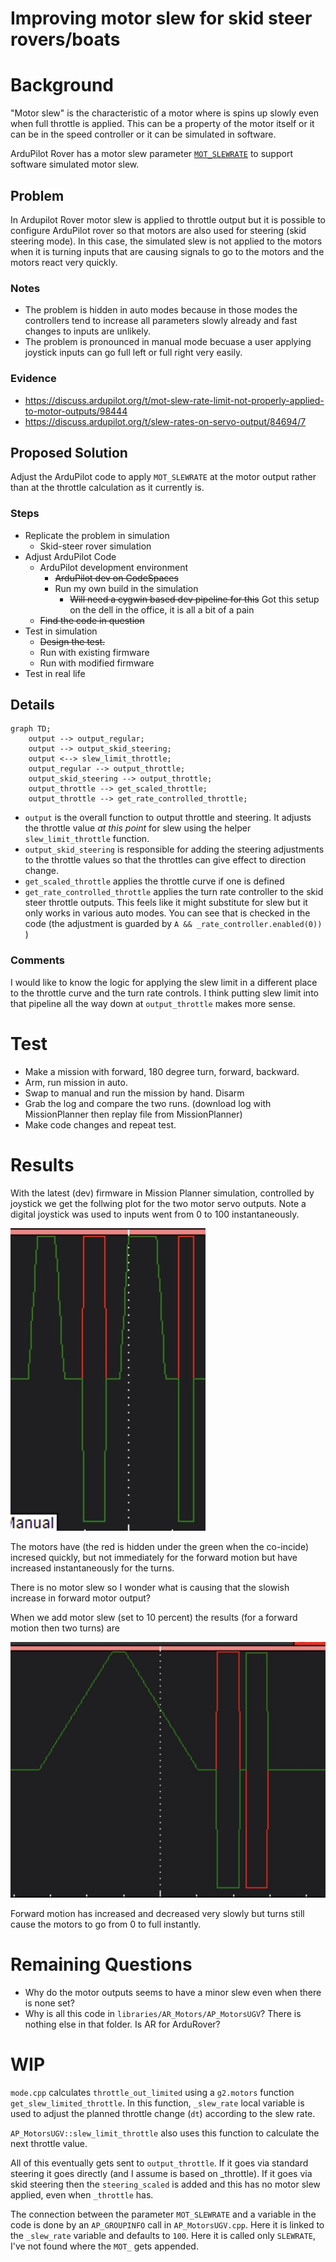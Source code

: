 # Improving motor slew for skid steer rovers/boats

# Background

"Motor slew" is the characteristic of a motor where is spins up slowly even when full throttle is applied.  This can be a property of the motor itself or it can be in the speed controller or it can be simulated in software.

ArduPilot Rover has a motor slew parameter [`MOT_SLEWRATE`](https://ardupilot.org/rover/docs/parameters.html#mot-slewrate) to support software simulated motor slew.

## Problem

In Ardupilot Rover motor slew is applied to throttle output but it is possible to configure ArduPilot rover so that motors are also used for steering (skid steering mode).  In this case, the simulated slew is not applied to the motors when it is turning inputs that are causing signals to go to the motors and the motors react very quickly.

### Notes
  * The problem is hidden in auto modes because in those modes the controllers tend to increase all parameters slowly already and fast changes to inputs are unlikely.
  * The problem is pronounced in manual mode becuase a user applying joystick inputs can go full left or full right very easily.

### Evidence
  * https://discuss.ardupilot.org/t/mot-slew-rate-limit-not-properly-applied-to-motor-outputs/98444
  * https://discuss.ardupilot.org/t/slew-rates-on-servo-output/84694/7

## Proposed Solution

Adjust the ArduPilot code to apply `MOT_SLEWRATE` at the motor output rather than at the throttle calculation as it currently is.

### Steps
  * Replicate the problem in simulation
    * Skid-steer rover simulation
  * Adjust ArduPilot Code
     * ArduPilot development environment
       * ~~ArduPilot dev on CodeSpaces~~
       * Run my own build in the simulation
         * ~~Will need a cygwin based dev pipeline for this~~ Got this setup on the dell in the office, it is all a bit of a pain
      *  ~~Find the code in question~~
  * Test in simulation
    * ~~Design the test.~~
    * Run with existing firmware
    * Run with modified firmware
  * Test in real life

## Details

```mermaid
graph TD;
    output --> output_regular;
    output --> output_skid_steering;
    output <--> slew_limit_throttle;
    output_regular --> output_throttle;
    output_skid_steering --> output_throttle;
    output_throttle --> get_scaled_throttle;
    output_throttle --> get_rate_controlled_throttle;
```
  * `output` is the overall function to output throttle and steering.  It adjusts the throttle value _at this point_ for slew using the helper `slew_limit_throttle` function.
  * `output_skid_steering` is responsible for adding the steering adjustments to the throttle values so that the throttles can give effect to direction change.
  * `get_scaled_throttle` applies the throttle curve if one is defined
  * `get_rate_controlled_throttle` applies the turn rate controller to the skid steer throttle outputs.  This feels like it might substitute for slew but it only works in various auto modes.  You can see that is checked in the code (the adjustment is guarded by `A && _rate_controller.enabled(0)) `)

### Comments

I would like to know the logic for applying the slew limit in a different place to the throttle curve and the turn rate controls.  I think putting slew limit into that pipeline all the way down at `output_throttle` makes more sense.

# Test

  * Make a mission with forward, 180 degree turn, forward, backward.  
  * Arm, run mission in auto.  
  * Swap to manual and run the mission by hand.  Disarm
  * Grab the log and compare the two runs. (download log with MissionPlanner then replay file from MissionPlanner)
  * Make code changes and repeat test.

# Results

With the latest (dev) firmware in Mission Planner simulation, controlled by joystick we get the follwing plot for the two motor servo outputs. Note a digital joystick was used to inputs went from 0 to 100 instantaneously.

![image](0306_existing_forward_turn_forward_turn.jpg)

The motors have (the red is hidden under the green when the co-incide) incresed quickly, but not immediately for the forward motion but have increased instantaneously for the turns.

There is no motor slew so I wonder what is causing that the slowish increase in forward motor output?

When we add motor slew (set to 10 percent) the results (for a forward motion then two turns) are

![image](0306_existing_with_slew_forward_turn_turn.jpg)

Forward motion has increased and decreased very slowly but turns still cause the motors to go from 0 to full instantly.

# Remaining Questions

  * Why do the motor outputs seems to have a minor slew even when there is none set?
  * Why is all this code in `libraries/AR_Motors/AP_MotorsUGV`?  There is nothing else in that folder.  Is AR for ArduRover?


# WIP

`mode.cpp` calculates `throttle_out_limited` using a `g2.motors` function `get_slew_limited_throttle`.  In this function, `_slew_rate` local variable is used to adjust the planned throttle change (`dt`) according to the slew rate.

`AP_MotorsUGV::slew_limit_throttle` also uses this function to calculate the next throttle value.

All of this eventually gets sent to `output_throttle`.  If it goes via standard steering it goes directly (and I assume is based on _throttle).  If it goes via skid steering then the `steering_scaled` is added and this has no motor slew applied, even when `_throttle` has.

The connection between the parameter `MOT_SLEWRATE` and a variable in the code is done by an `AP_GROUPINFO` call in `AP_MotorsUGV.cpp`.  Here it is linked to the `_slew_rate` variable and defaults to `100`.  Here it is called only `SLEWRATE`, I've not found where the `MOT_` gets appended.